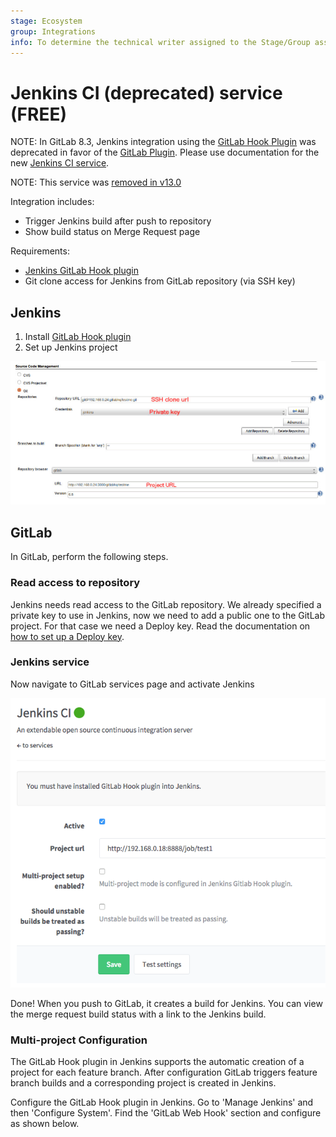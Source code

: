 ```yaml
---
stage: Ecosystem
group: Integrations
info: To determine the technical writer assigned to the Stage/Group associated with this page, see https://about.gitlab.com/handbook/engineering/ux/technical-writing/#assignments
---
```


# Jenkins CI (deprecated) service **(FREE)**

NOTE:
In GitLab 8.3, Jenkins integration using the
[GitLab Hook Plugin](https://wiki.jenkins.io/display/JENKINS/GitLab+Hook+Plugin)
was deprecated in favor of the
[GitLab Plugin](https://wiki.jenkins.io/display/JENKINS/GitLab+Plugin).
Please use documentation for the new [Jenkins CI service](jenkins.md).

NOTE:
This service was [removed in v13.0](https://gitlab.com/gitlab-org/gitlab/-/issues/1600)

Integration includes:

- Trigger Jenkins build after push to repository
- Show build status on Merge Request page

Requirements:

- [Jenkins GitLab Hook plugin](https://wiki.jenkins.io/display/JENKINS/GitLab+Hook+Plugin)
- Git clone access for Jenkins from GitLab repository (via SSH key)

## Jenkins

1. Install [GitLab Hook plugin](https://wiki.jenkins.io/display/JENKINS/GitLab+Hook+Plugin)
1. Set up Jenkins project

![screen](img/jenkins_project.png)

## GitLab

In GitLab, perform the following steps.

### Read access to repository

Jenkins needs read access to the GitLab repository. We already specified a
private key to use in Jenkins, now we need to add a public one to the GitLab
project. For that case we need a Deploy key. Read the documentation on
[how to set up a Deploy key](../user/project/deploy_keys/index.md).

### Jenkins service

Now navigate to GitLab services page and activate Jenkins

![screen](img/jenkins_gitlab_service.png)

Done! When you push to GitLab, it creates a build for Jenkins. You can view the merge request build status with a link to the Jenkins build.

### Multi-project Configuration

The GitLab Hook plugin in Jenkins supports the automatic creation of a project
for each feature branch. After configuration GitLab triggers feature branch
builds and a corresponding project is created in Jenkins.

Configure the GitLab Hook plugin in Jenkins. Go to 'Manage Jenkins' and then
'Configure System'. Find the 'GitLab Web Hook' section and configure as shown below.
